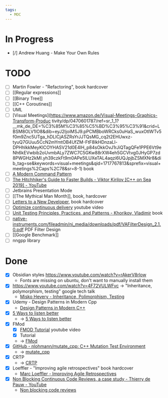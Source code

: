 ```yaml
---
tags:
  - MOC
---
```

# In Progress

- [/] Andrew Huang - Make Your Own Rules

# TODO

- [ ] Martin Fowler - "Refactoring", book hardcover
- [ ] [[Regular expressions]]
- [ ] [[Binary Tree]]
- [ ] [[C++ Coroutines]]
- [ ] UML
- [ ] [Visual Meetings](<https://www.amazon.de/Visual-Meetings-Graphics-Transform-Produc> tivity/dp/0470601787/ref=sr_1_1?__mk_de_DE=%C3%85M%C3%85%C5%BD%C3%95%C3%91&crid=LBSM8OLV1IO8&dib=eyJ2IjoiMSJ9.pPCMBboWRCks0uHaS_wuxOtIWTv5f0m9Znc5UTga_hDLICjASZRsYrJJTQsMG_cq2t2EHUwxz-tyuQ7GUuu5CcN2mYmtOB4UfZM-FtF8lkHDnzaLl-DPHhlkkMeyKlCOYHASV21d0E4lH_p84sOkkOvJ1rJiQTagQFe1PPE6Vt9eNh6kEVwbib2oUvmbALy7ZWC7C5GKw88rXW4eh5GCVtvg0JHyGP7zd8PWGHz2kMI.yh39czkFt9m0APe5lLUXeTAL4aqzi6UQJpjbZSMXNr8&dib_tag=se&keywords=visual+meetings&qid=1717767813&sprefix=visual+meetings%2Caps%2C78&sr=8-1) book
- [ ] [A Modern Command Pattern](https://trussel.ch/cpp/design%20patterns/2020/10/18/command-pattern.html)
- [ ] [The Hitchhiker's Guide to Faster Builds - Viktor Kirilov \[C++ on Sea 2019\] - YouTube](https://www.youtube.com/watch?v=anbOy47fBYI)
- [ ] Jetbrains Presentation Mode
- [ ] [[The Mythical Man Month]], book, hardcover
- [ ] [Letters to a New Developer](https://www.amazon.de/Letters-New-Developer-Starting-Development-ebook/dp/B08FD7DG94), book hardcover
- [ ] [Optimize continuous delivery](https://www.youtube.com/watch?v=gDgAVqkFYWs) youtube video
- [ ] [Unit Testing Principles, Practices, and Patterns - Khorikov, Vladimir](https://www.amazon.de/Unit-Testing-Principles-Practices-Patterns-ebook/dp/B09782L692) book
- [ ] [native-instruments.com/fileadmin/ni\_media/downloads/pdf/VAFilterDesign\_2.1.0.pdf](https://www.native-instruments.com/fileadmin/ni_media/downloads/pdf/VAFilterDesign_2.1.0.pdf) PDF Filter Design
- [ ] [[Google Benchmark]]
- [ ] nngpp library 

# Done

- [x] Obsidian styles <https://www.youtube.com/watch?v=rAkerV8rlow>
	- Fonts are missing on ubuntu, don't want to manually install them
- [x] <https://www.youtube.com/watch?v=4F72VULWFvc> -> "Inheritance, polymorphism, testing" google tech talk
	- [Misko Hevery - Inheritance, Polimorphism, Testing](obsidian://open?vault=obsidian_notes&file=Learnings%2FConferences%20and%20Talks%2FTalks%2FMisko%20Hevery%20-%20Inheritance%2C%20Polimorphism%2C%20Testing)
- [x] Udemy - Design Patterns in Modern Cpp
	- [Design Patterns in Modern C++](obsidian://open?vault=obsidian_notes&file=Learnings%2FConferences%20and%20Talks%2FTalks%2FDesign%20Patterns%20in%20modern%20cpp%2FDesign%20Patterns%20in%20modern%20cpp)
- [x] [5 Ways to listen better](https://www.youtube.com/watch?v=cSohjlYQI2A&pp=ygUoanVsaWFuIHRyZWFzdXJlIDUgd2F5cyB0byBsaXN0ZW4gYmV0dGVyIA%3D%3D)
	- -> [5 Ways to listen better](obsidian://open?vault=obsidian_notes&file=Learnings%2FTalks%2FJulian%20Treasure%20-%205%20Ways%20to%20listen%20better)
- [x] FMod
	- [x] [FMOD Tutorial](https://www.youtube.com/watch?v=7A1HMOsD2eU) youtube video
	- [x] Tutorial
	- -> [FMod](obsidian://open?vault=obsidian_notes&file=tools%2FFMod%2FFMod)
- [x] [GitHub - nlohmann/mutate\_cpp: C++ Mutation Test Environment](https://github.com/nlohmann/mutate_cpp)
	- -> [mutate_cpp](obsidian://open?vault=obsidian_notes&file=tools%2Fc%2B%2B%2Fmutate_cpp)
- [x] CRTP
	- -> [CRTP](obsidian://open?vault=obsidian_notes&file=tools%2Fcpp%20tools%2Fcpp%20template%20trickery%2FCRTP)
- [x] Loeffler - "Improving agile retrospectives" book hardcover
	- [Marc Loeffler - Improving Agile Retrospectives](obsidian://open?vault=obsidian_notes&file=Learnings%2Fbooks%2FMarc%20Loeffler%20-%20Improving%20Agile%20Retrospectives)
- [x] [Non Blocking Continuous Code Reviews, a case study - Thierry de Pauw - YouTube](https://www.youtube.com/watch?v=uzUPdQVdwp0)
	- [Non blocking code reviews](obsidian://open?vault=obsidian_notes&file=Talks%2FThierry%20de%20Pauw%20-%20Non%20Blocking%20Continuous%20Code%20Reviews)

